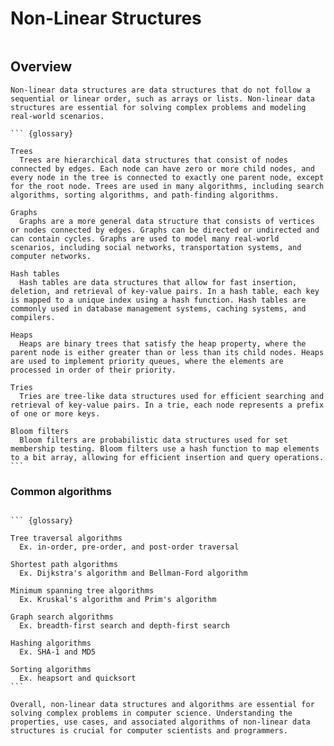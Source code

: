 # Non-Linear Structures

``` {dropdown} ![image](https://assets.interviewbit.com/assets/skill_interview_questions/data-structure/linear-vs-non-linear-fa7a09e8f894bdb84fe15a27c5e2a5bbbc4fcad7b88396985935c6b2fb351fca.png.gz)
```

## Overview

```` {card}
Non-linear data structures are data structures that do not follow a sequential or linear order, such as arrays or lists. Non-linear data structures are essential for solving complex problems and modeling real-world scenarios.

``` {glossary}

Trees
  Trees are hierarchical data structures that consist of nodes connected by edges. Each node can have zero or more child nodes, and every node in the tree is connected to exactly one parent node, except for the root node. Trees are used in many algorithms, including search algorithms, sorting algorithms, and path-finding algorithms.

Graphs
  Graphs are a more general data structure that consists of vertices or nodes connected by edges. Graphs can be directed or undirected and can contain cycles. Graphs are used to model many real-world scenarios, including social networks, transportation systems, and computer networks.

Hash tables
  Hash tables are data structures that allow for fast insertion, deletion, and retrieval of key-value pairs. In a hash table, each key is mapped to a unique index using a hash function. Hash tables are commonly used in database management systems, caching systems, and compilers.

Heaps
  Heaps are binary trees that satisfy the heap property, where the parent node is either greater than or less than its child nodes. Heaps are used to implement priority queues, where the elements are processed in order of their priority.

Tries
  Tries are tree-like data structures used for efficient searching and retrieval of key-value pairs. In a trie, each node represents a prefix of one or more keys.

Bloom filters
  Bloom filters are probabilistic data structures used for set membership testing. Bloom filters use a hash function to map elements to a bit array, allowing for efficient insertion and query operations.
```
````

### Common algorithms

```` {card}

``` {glossary}

Tree traversal algorithms
  Ex. in-order, pre-order, and post-order traversal

Shortest path algorithms
  Ex. Dijkstra's algorithm and Bellman-Ford algorithm

Minimum spanning tree algorithms
  Ex. Kruskal's algorithm and Prim's algorithm

Graph search algorithms 
  Ex. breadth-first search and depth-first search

Hashing algorithms
  Ex. SHA-1 and MD5

Sorting algorithms
  Ex. heapsort and quicksort
```

Overall, non-linear data structures and algorithms are essential for solving complex problems in computer science. Understanding the properties, use cases, and associated algorithms of non-linear data structures is crucial for computer scientists and programmers.

````